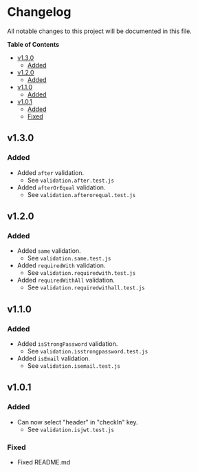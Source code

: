 # Changelog

All notable changes to this project will be documented in this file.

<!-- START doctoc generated TOC please keep comment here to allow auto update -->
<!-- DON'T EDIT THIS SECTION, INSTEAD RE-RUN doctoc TO UPDATE -->
**Table of Contents**

- [v1.3.0](#v130)
  - [Added](#added)
- [v1.2.0](#v120)
  - [Added](#added-1)
- [v1.1.0](#v110)
  - [Added](#added-2)
- [v1.0.1](#v101)
  - [Added](#added-3)
  - [Fixed](#fixed)

<!-- END doctoc generated TOC please keep comment here to allow auto update -->

## v1.3.0

### Added
- Added `after` validation.
  - See `validation.after.test.js`
- Added `afterOrEqual` validation.
  - See `validation.afterorequal.test.js`

## v1.2.0

### Added
- Added `same` validation.
  - See `validation.same.test.js`
- Added `requiredWith` validation.
  - See `validation.requiredwith.test.js`
- Added `requiredWithAll` validation.
  - See `validation.requiredwithall.test.js`

## v1.1.0

### Added
- Added `isStrongPassword` validation.
  - See `validation.isstrongpassword.test.js`
- Added `isEmail` validation.
  - See `validation.isemail.test.js`


## v1.0.1

### Added
- Can now select "header" in "checkIn" key.
  - See `validation.isjwt.test.js`

### Fixed
- Fixed README.md